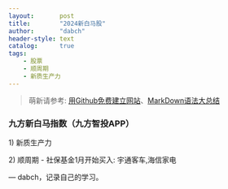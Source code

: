```yaml
---
layout:       post
title:        "2024新白马股"
author:       "dabch"
header-style: text
catalog:      true
tags:
    - 股票
    - 顺周期
    - 新质生产力
---
```


> 萌新请参考: [用Github免费建立网站](https://www.bilibili.com/video/BV12H4y1N7Q4/)、[MarkDown语法大总结](https://blog.csdn.net/xdnxl/article/details/129518943) 

### 九方新白马指数（九方智投APP）
<p>    1) 新质生产力</p>
<p>    2) 顺周期 - 社保基金1月开始买入: 宇通客车,海信家电 </p>

— dabch，记录自己的学习。
